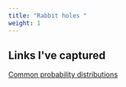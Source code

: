 ```yaml
---
title: "Rabbit holes "
weight: 1
---
```


## Links I've captured


[Common probability distributions](https://medium.com/@srowen/common-probability-distributions-347e6b945ce4)
